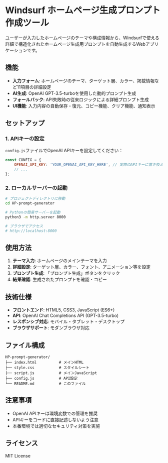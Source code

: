 # Windsurf ホームページ生成プロンプト作成ツール

ユーザーが入力したホームページのテーマや構成情報から、Windsurfで使える詳細で構造化されたホームページ生成用プロンプトを自動生成するWebアプリケーションです。

## 機能

- **入力フォーム**: ホームページのテーマ、ターゲット層、カラー、掲載情報など11項目の詳細設定
- **AI生成**: OpenAI GPT-3.5-turboを使用した動的プロンプト生成
- **フォールバック**: API失敗時の従来ロジックによる詳細プロンプト生成
- **UI機能**: 入力内容の自動保存・復元、コピー機能、クリア機能、通知表示

## セットアップ

### 1. APIキーの設定

`config.js`ファイルでOpenAI APIキーを設定してください：

```javascript
const CONFIG = {
    OPENAI_API_KEY: 'YOUR_OPENAI_API_KEY_HERE', // 実際のAPIキーに置き換えてください
    // ...
};
```

### 2. ローカルサーバーの起動

```bash
# プロジェクトディレクトリに移動
cd HP-prompt-generator

# Pythonの簡易サーバーを起動
python3 -m http.server 8000

# ブラウザでアクセス
# http://localhost:8000
```

## 使用方法

1. **テーマ入力**: ホームページのメインテーマを入力
2. **詳細設定**: ターゲット層、カラー、フォント、アニメーション等を設定
3. **プロンプト生成**: 「プロンプト生成」ボタンをクリック
4. **結果確認**: 生成されたプロンプトを確認・コピー

## 技術仕様

- **フロントエンド**: HTML5, CSS3, JavaScript (ES6+)
- **API**: OpenAI Chat Completions API (GPT-3.5-turbo)
- **レスポンシブ対応**: モバイル・タブレット・デスクトップ
- **ブラウザサポート**: モダンブラウザ対応

## ファイル構成

```
HP-prompt-generator/
├── index.html          # メインHTML
├── style.css           # スタイルシート
├── script.js           # メインJavaScript
├── config.js           # API設定
└── README.md           # このファイル
```

## 注意事項

- OpenAI APIキーは環境変数での管理を推奨
- APIキーをコードに直接記述しないよう注意
- 本番環境では適切なセキュリティ対策を実施

## ライセンス

MIT License
